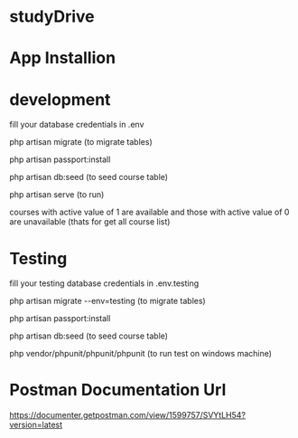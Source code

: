 # studyDrive

App Installion
====================

development 
============

fill your database credentials in .env

php artisan migrate (to migrate tables)

php artisan passport:install 

php artisan db:seed (to seed course table)

php artisan serve (to run)

courses with active value of 1 are available and those with active value of 0 are unavailable (thats for get all course list)


Testing
========

fill your testing database credentials in .env.testing

php artisan migrate --env=testing (to migrate tables)

php artisan passport:install 

php artisan db:seed (to seed course table)

php vendor/phpunit/phpunit/phpunit (to run test on windows machine)


Postman Documentation Url 
==========================

https://documenter.getpostman.com/view/1599757/SVYtLH54?version=latest






